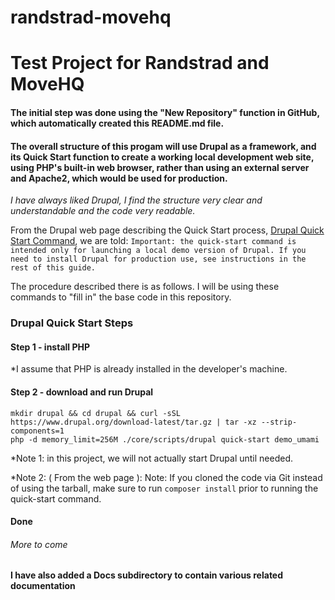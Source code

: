 # randstrad-movehq
# Test Project for Randstrad and MoveHQ

#### The initial step was done using the "New Repository" function in GitHub, which automatically created this README.md file.

#### The overall structure of this progam will use Drupal as a framework, and its Quick Start function to create a working local development web site, using PHP's built-in web browser, rather than using an external server and Apache2, which would be used for production.

*I have always liked Drupal, I find the structure very clear and understandable and the code very readable.*

From the Drupal web page describing the Quick Start process, [Drupal Quick Start Command](https://www.drupal.org/docs/installing-drupal/drupal-quick-start-command), we are told: `Important: the quick-start command is intended only for launching a local demo version of Drupal. If you need to install Drupal for production use, see instructions in the rest of this guide.`

The procedure described there is as follows.  I will be using these commands to "fill in" the base code in this repository.

### Drupal Quick Start Steps

#### Step 1 - install PHP

*I assume that PHP is already installed in the developer's machine.

#### Step 2 - download and run Drupal
```
mkdir drupal && cd drupal && curl -sSL https://www.drupal.org/download-latest/tar.gz | tar -xz --strip-components=1
php -d memory_limit=256M ./core/scripts/drupal quick-start demo_umami
```
*Note 1: in this project, we will not actually start Drupal until needed.

*Note 2: ( From the web page ): Note: If you cloned the code via Git instead of using the tarball, make sure to run ```composer install``` prior to running the quick-start command.

#### Done

###### More to come

#### I have also added a Docs subdirectory to contain various related documentation
